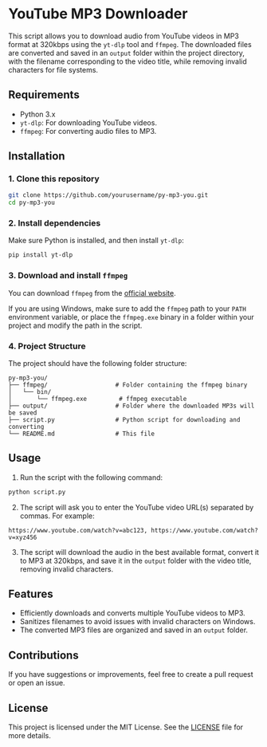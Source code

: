 # YouTube MP3 Downloader

This script allows you to download audio from YouTube videos in MP3 format at 320kbps using the `yt-dlp` tool and `ffmpeg`. The downloaded files are converted and saved in an `output` folder within the project directory, with the filename corresponding to the video title, while removing invalid characters for file systems.

## Requirements

- Python 3.x
- `yt-dlp`: For downloading YouTube videos.
- `ffmpeg`: For converting audio files to MP3.

## Installation

### 1. Clone this repository

```bash
git clone https://github.com/yourusername/py-mp3-you.git
cd py-mp3-you
```

### 2. Install dependencies

Make sure Python is installed, and then install `yt-dlp`:

```bash
pip install yt-dlp
```

### 3. Download and install `ffmpeg`

You can download `ffmpeg` from the [official website](https://ffmpeg.org/download.html).

If you are using Windows, make sure to add the `ffmpeg` path to your `PATH` environment variable, or place the `ffmpeg.exe` binary in a folder within your project and modify the path in the script.

### 4. Project Structure

The project should have the following folder structure:

```
py-mp3-you/
├── ffmpeg/                   # Folder containing the ffmpeg binary
│   └── bin/
│       └── ffmpeg.exe         # ffmpeg executable
├── output/                   # Folder where the downloaded MP3s will be saved
├── script.py                 # Python script for downloading and converting
└── README.md                 # This file
```

## Usage

1. Run the script with the following command:

```bash
python script.py
```

2. The script will ask you to enter the YouTube video URL(s) separated by commas. For example:

```
https://www.youtube.com/watch?v=abc123, https://www.youtube.com/watch?v=xyz456
```

3. The script will download the audio in the best available format, convert it to MP3 at 320kbps, and save it in the `output` folder with the video title, removing invalid characters.

## Features

- Efficiently downloads and converts multiple YouTube videos to MP3.
- Sanitizes filenames to avoid issues with invalid characters on Windows.
- The converted MP3 files are organized and saved in an `output` folder.

## Contributions

If you have suggestions or improvements, feel free to create a pull request or open an issue.

## License

This project is licensed under the MIT License. See the [LICENSE](LICENSE) file for more details.
